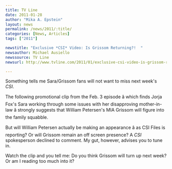 ```yaml
---
title: TV Line
date: 2011-01-28
author: "Mika A. Epstein"
layout: news
permalink: /news/2011/:title/
categories: [News, Articles]
tags: ["2011"]

newstitle: "Exclusive *CSI* Video: Is Grissom Returning?!  "
newsauthor: Michael Ausiello  
newssource: TV Line  
newsurl: http://www.tvline.com/2011/01/exclusive-csi-video-is-grissom-returning/  

---
```


Something tells me Sara/Grissom fans will not want to miss next week's *CSI*.

The following promotional clip from the Feb. 3 episode â which finds Jorja Fox's Sara working through some issues with her disapproving mother-in-law â strongly suggests that William Petersen's MIA Grissom will figure into the family squabble.

But will William Petersen actually be making an appearance â as CSI Files is reporting? Or will Grissom remain an off screen presence? A *CSI* spokesperson declined to comment. My gut, however, advises you to tune in.

Watch the clip and you tell me: Do you think Grissom will turn up next week? Or am I reading too much into it?

